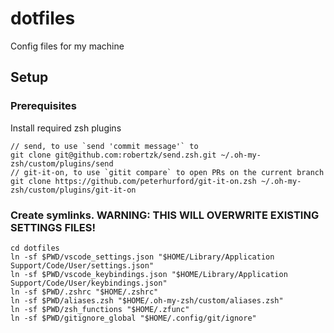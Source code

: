 # dotfiles
Config files for my machine

## Setup
### Prerequisites
Install required zsh plugins
```
// send, to use `send 'commit message'` to 
git clone git@github.com:robertzk/send.zsh.git ~/.oh-my-zsh/custom/plugins/send
// git-it-on, to use `gitit compare` to open PRs on the current branch
git clone https://github.com/peterhurford/git-it-on.zsh ~/.oh-my-zsh/custom/plugins/git-it-on
```

### Create symlinks. WARNING: THIS WILL OVERWRITE EXISTING SETTINGS FILES!
```
cd dotfiles
ln -sf $PWD/vscode_settings.json "$HOME/Library/Application Support/Code/User/settings.json"
ln -sf $PWD/vscode_keybindings.json "$HOME/Library/Application Support/Code/User/keybindings.json"
ln -sf $PWD/.zshrc "$HOME/.zshrc"
ln -sf $PWD/aliases.zsh "$HOME/.oh-my-zsh/custom/aliases.zsh"
ln -sf $PWD/zsh_functions "$HOME/.zfunc"
ln -sf $PWD/gitignore_global "$HOME/.config/git/ignore"
```